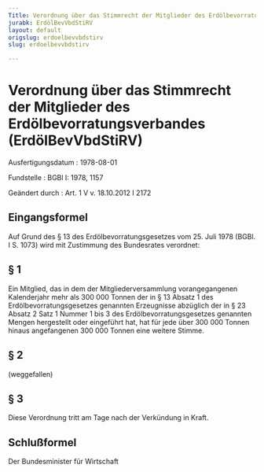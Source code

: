 ```yaml
---
Title: Verordnung über das Stimmrecht der Mitglieder des Erdölbevorratungsverbandes
jurabk: ErdölBevVbdStiRV
layout: default
origslug: erdoelbevvbdstirv
slug: erdoelbevvbdstirv

---
```


# Verordnung über das Stimmrecht der Mitglieder des Erdölbevorratungsverbandes (ErdölBevVbdStiRV)

Ausfertigungsdatum
:   1978-08-01

Fundstelle
:   BGBl I: 1978, 1157

Geändert durch
:   Art. 1 V v. 18.10.2012 I 2172


## Eingangsformel

Auf Grund des § 13 des Erdölbevorratungsgesetzes vom 25. Juli 1978
(BGBl. I S. 1073) wird mit Zustimmung des Bundesrates verordnet:


## § 1

Ein Mitglied, das in dem der Mitgliederversammlung vorangegangenen
Kalenderjahr mehr als 300 000 Tonnen der in § 13 Absatz 1 des
Erdölbevorratungsgesetzes genannten Erzeugnisse abzüglich der in § 23
Absatz 2 Satz 1 Nummer 1 bis 3 des Erdölbevorratungsgesetzes genannten
Mengen hergestellt oder eingeführt hat, hat für jede über 300 000
Tonnen hinaus angefangenen 300 000 Tonnen eine weitere Stimme.


## § 2

(weggefallen)


## § 3

Diese Verordnung tritt am Tage nach der Verkündung in Kraft.


## Schlußformel

Der Bundesminister für Wirtschaft

